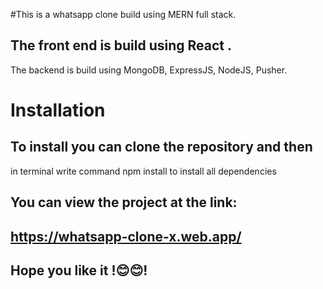 #This is a whatsapp clone build using MERN full stack.

## The front end is build using React .
The backend is build using MongoDB, ExpressJS, NodeJS, Pusher.

# Installation
## To install you can clone the repository and then 
in terminal write command npm install to install all dependencies

## You can view the project at the link:
## https://whatsapp-clone-x.web.app/

## Hope you like it !😊😊!
